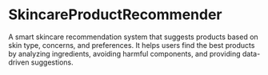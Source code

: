 # SkincareProductRecommender
A smart skincare recommendation system that suggests products based on skin type, concerns, and preferences. It helps users find the best products by analyzing ingredients, avoiding harmful components, and providing data-driven suggestions.
